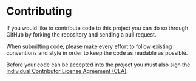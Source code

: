 # Contributing

If you would like to contribute code to this project you can do so through GitHub by
forking the repository and sending a pull request.

When submitting code, please make every effort to follow existing conventions
and style in order to keep the code as readable as possible.

Before your code can be accepted into the project you must also sign the
[Individual Contributor License Agreement (CLA)][1].


[1]: https://spreadsheets.google.com/spreadsheet/viewform?formkey=dDViT2xzUHAwRkI3X3k5Z0lQM091OGc6MQ&ndplr=1